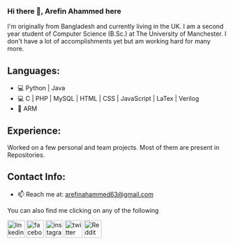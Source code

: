 ### Hi there 👋, Arefin Ahammed here
I'm originally from Bangladesh and currently living in the UK. I am a second year student of Computer Science (B.Sc.) at The University of Manchester. I don't have a lot of accomplishments yet but am working hard for many more. 

## Languages:
* 💻 Python | Java
* 💻 C | PHP | MySQL | HTML | CSS | JavaScript | LaTex | Verilog
* 📱 ARM

## Experience: 
Worked on a few personal and team projects. Most of them are present in Repositories.


## Contact Info:
- 📫 Reach me at: arefinahammed63@gmail.com 

You can also find me clicking on any of the following

[<img src='https://cdn.jsdelivr.net/npm/simple-icons@3.0.1/icons/linkedin.svg' alt='linkedin' height='40'>](https://www.linkedin.com/in/arfi20/)  [<img src='https://cdn.jsdelivr.net/npm/simple-icons@3.0.1/icons/facebook.svg' alt='facebook' height='40'>](https://www.facebook.com/arfii20)  [<img src='https://cdn.jsdelivr.net/npm/simple-icons@3.0.1/icons/instagram.svg' alt='instagram' height='40'>](https://www.instagram.com/arfiii20/)  [<img src='https://cdn.jsdelivr.net/npm/simple-icons@3.0.1/icons/twitter.svg' alt='twitter' height='40'>](https://twitter.com/Arfiii20)  [<img src='https://cdn.jsdelivr.net/npm/simple-icons@3.0.1/icons/reddit.svg' alt='Reddit' height='40'>](https://www.reddit.com/user/arfii20)
